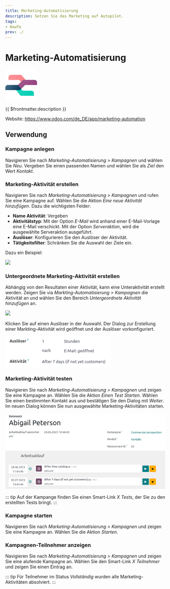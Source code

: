 ```yaml
---
title: Marketing-Automatisierung
description: Setzen Sie das Marketing auf Autopilot.
tags:
- HowTo
prev: ./
---
```

# Marketing-Automatisierung
![icons_odoo_marketing_automation](assets/icons_odoo_marketing_automation.png)

{{ $frontmatter.description }}

Website: <https://www.odoo.com/de_DE/app/marketing-automation>

## Verwendung

### Kampagne anlegen

Navigieren Sie nach *Marketing-Automatisierung > Kampagnen* und wählen Sie *Neu*. Vergeben Sie einen passenden Namen und wählen Sie als *Ziel* den Wert *Kontakt*. 

### Marketing-Aktivität erstellen

Navigieren Sie nach *Marketing-Automatisierung > Kampagnen* und rufen Sie eine Kampagne auf. Wählen Sie die Aktion *Eine neue Aktivität hinzufügen*. Dazu die wichtigsten Felder:

* **Name Aktivität**: Vergeben
* **Aktivitätstyp**: Mit der Option *E-Mail* wird anhand einer E-Mail-Vorlage eine E-Mail verschickt. Mit der Option *Serveraktion*, wird die ausgewählte Serveraktion ausgeführt. 
* **Auslöser**: Konfigurieren Sie den Auslöser der Aktivität. 
* **Tätigkeitsfilter**: Schränken Sie die Auswahl der Ziele ein. 

Dazu ein Beispiel:

![](assets/Marketing-Automation%20Aktivität.png)

### Untergeordnete Marketing-Aktivität erstellen

Abhängig von den Resultaten einer Aktivität, kann eine Unteraktivität erstellt werden. Zeigen Sie via *Markting-Automatisierung > Kampagnen* die Aktivität an und wählen Sie den Bereich *Untergeordnete Aktivität hinzufügen* an.

![](assets/Marketing-Automation%20Untergeordnete%20Aktivitäten.png)

Klicken Sie auf einen Auslöser in der Auswahl. Der Dialog zur Erstellung einer Markting-Aktivität wird geöffnet und der Auslöser vorkonfiguriert.

![](assets/Marketing-Automation%20Auslöser%20E-Mail%20Geöffnet.png)

### Marketing-Aktivität testen

Navigieren Sie nach *Marketing-Automatisierung > Kampagnen* und zeigen Sie eine Kampagne an. Wählen Sie die Aktion *Einen Test Starten*. Wählen Sie einen bestimmten Kontakt aus und bestätigen Sie den Dialog mit *Weiter*. Im neuen Dialog können Sie nun ausgewählte Marketing-Aktivitäten starten.

![](assets/Marketing-Automation.png)

::: tip
Auf der Kampange finden Sie einen Smart-Link *X Tests*, der Sie zu den erstellten Tests bringt.
:::

### Kampagne starten

Navigieren Sie nach *Marketing-Automatisierung > Kampagnen* und zeigen Sie eine Kampagne an. Wählen Sie die Aktion *Starten*.

### Kampagnen-Teilnehmer anzeigen

Navigieren Sie nach *Marketing-Automatisierung > Kampagnen* und zeigen Sie eine alufende Kampagne an. Wählen Sie den Smart-Link *X Teilnehmer* und zeigen Sie einen Eintrag an.

::: tip
Für Teilnehmer im Status *Vollständig* wurden alle Marketing-Aktivitäten absolviert. 
:::